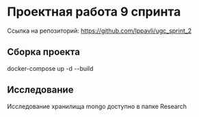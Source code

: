 # Проектная работа 9 спринта
Ссылка на репозиторий:
https://github.com/lppavli/ugc_sprint_2
## Сборка проекта
docker-compose up -d --build
## Исследование
Исследование хранилища mongo доступно в папке Research


